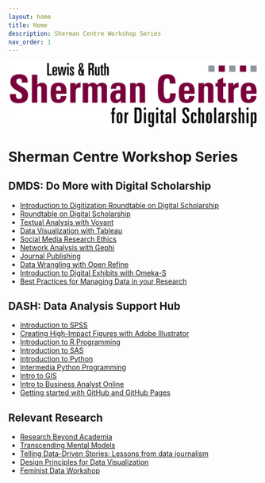 ```yaml
---
layout: home
title: Home
description: Sherman Centre Workshop Series
nav_order: 1
---
```

<img src="assets/img/scds-logo-1280p.png" alt="Logo" width="695">

# Sherman Centre Workshop Series

## DMDS: Do More with Digital Scholarship
- [Introduction to Digitization Roundtable on Digital Scholarship](https://echo360.ca/media/64eab494-dc95-4b06-8189-4162f5794cb7/public )
- [Roundtable on Digital Scholarship](https://echo360.ca/media/4bf1930d-3bfa-4a75-bc70-88e70b696c9e/public)
- [Textual Analysis with Voyant](https://scds.github.io/intro-voyant/)
- [Data Visualization with Tableau](https://scds.github.io/intro-tableau/)
- [Social Media Research Ethics](https://scds.github.io/sm-research-ethics/)
- [Network Analysis with Gephi](https://scds.github.io/intro-gephi/)
- [Journal Publishing](https://echo360.ca/media/0c76b46e-74ba-430a-bba6-f35c559d33e1/public)
- [Data Wrangling with Open Refine](https://scds.github.io/data-wrangling/)
- [Introduction to Digital Exhibits with Omeka-S](https://scds.github.io/Omeka-S/)
- [Best Practices for Managing Data in your Research](https://scds.github.io/intro-rdm/)

## DASH: Data Analysis Support Hub
- [Introduction to SPSS](https://echo360.ca/media/6a02fc27-7bee-4395-90b6-ad1a046ac437/public)
- [Creating High-Impact Figures with Adobe Illustrator](https://echo360.ca/media/5f179134-8790-4c69-89fb-10d89ef6b1f4/public)
- [Introduction to R Programming](https://echo360.ca/media/cce0cc9a-3f33-4a06-b45e-6f8462029ca6/public)
- [Introduction to SAS](https://echo360.ca/media/0a95c3ba-c288-4412-9977-bfd5d9cf78c2/public)
- [Introduction to Python](https://echo360.ca/media/f8149a76-b627-4b26-aadc-3600945bcc82/public)
- [Intermedia Python Programming](https://echo360.ca/media/93a69b06-3e97-41e7-9bfa-6b0157719e96/public)
- [Intro to GIS](https://scds.github.io/intro-gis/)
- [Intro to Business Analyst Online](https://scds.github.io/intro-to-bao/)
- [Getting started with GitHub and GitHub Pages](https://github.com/scds/github-pages)

## Relevant Research
- [Research Beyond Academia](https://scds.github.io/research-beyond-academia/)
- [Transcending Mental Models](https://scds.github.io/transcending-mental-models/)
- [Telling Data-Driven Stories: Lessons from data journalism](https://scds.github.io/data-driven-stories/)
- [Design Principles for Data Visualization](https://scds.github.io/data-visualization-principles/)
- [Feminist Data Workshop](https://github.com/scds/building-feminist-data)

<!-- Edit the content below for the workshop in question. Once you're ready to publish, remove the comment characters e.g. "<!--" at the start and end -->

<!--
<img src="assets/img/dmds-tableau.png" alt="Workshop Title Slide" width="720">

# Welcome to Data Visualization with Tableau. 

You might not think of numbers and locations as Humanities data, but it all depends on how you use them! Working with numeric and spatial data, you will learn how to create visualizations in [Tableau](https://www.tableau.com/).

Proceed to the [Preparation](preparation) page to get started.
-->

